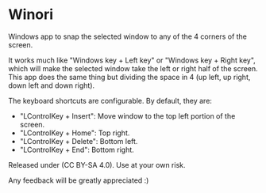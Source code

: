 # Winori
Windows app to snap the selected window to any of the 4 corners of the screen.

It works much like "Windows key + Left key" or "Windows key + Right key", which will make the selected window take the left or 
right half of the screen. This app does the same thing but dividing the space in 4 (up left, up right, down left and down right).


The keyboard shortcuts are configurable. By default, they are:
- "LControlKey + Insert": Move window to the top left portion of the screen.
- "LControlKey + Home": Top right.
- "LControlKey + Delete": Bottom left.
- "LControlKey + End": Bottom right.

Released under (CC BY-SA 4.0). Use at your own risk.

Any feedback will be greatly appreciated :)

